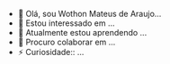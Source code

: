 - 👋 Olá, sou Wothon Mateus de Araujo...
- 👀 Estou interessado em ...
- 🌱 Atualmente estou aprendendo ...
- 💞️ Procuro colaborar em  ...
- ⚡ Curiosidade:: ...

<!---
Wothon  Mateus/Wothon Mateus is a special repository because its  README.md`(th is file) apears on your GitHub profile.
You can clicking the Preview link to take a look at your changs. 
--->
